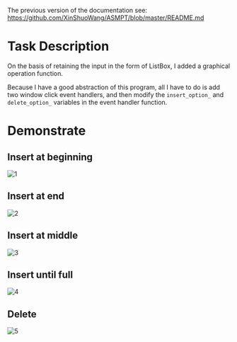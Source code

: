 ﻿The previous version of the documentation see: https://github.com/XinShuoWang/ASMPT/blob/master/README.md

# Task Description
On the basis of retaining the input in the form of ListBox, I added a graphical operation function.

Because I have a good abstraction of this program, all I have to do is add two window click event handlers,
and then modify the `insert_option_` and `delete_option_` variables in the event handler function.

# Demonstrate
## Insert at beginning
![1](https://user-images.githubusercontent.com/56379080/188604194-f13bacbc-ebf5-43f4-b145-3ae001fc0318.gif)

## Insert at end
![2](https://user-images.githubusercontent.com/56379080/188604215-9490cc07-64ee-49a3-bc52-9f5989371f2a.gif)

## Insert at middle
![3](https://user-images.githubusercontent.com/56379080/188604243-de06fbc0-06ad-4f63-8148-519097b1fbf9.gif)

## Insert until full
![4](https://user-images.githubusercontent.com/56379080/188604271-46463270-31e1-4863-9b64-74b9dc605cfc.gif)

## Delete
![5](https://user-images.githubusercontent.com/56379080/188604304-28fef04c-8dc6-45ab-b7d8-df3e43d96b8d.gif)
